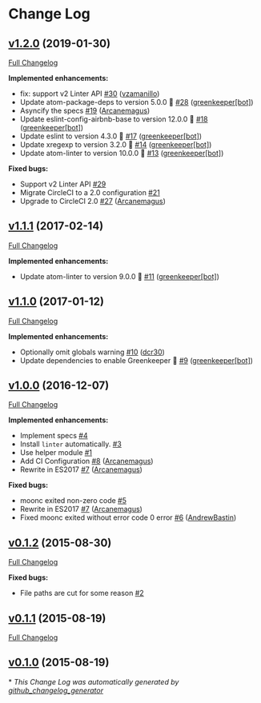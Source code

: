 # Change Log

## [v1.2.0](https://github.com/AtomLinter/linter-moonscript/tree/v1.2.0) (2019-01-30)
[Full Changelog](https://github.com/AtomLinter/linter-moonscript/compare/v1.1.1...v1.2.0)

**Implemented enhancements:**

- fix: support v2 Linter API [\#30](https://github.com/AtomLinter/linter-moonscript/pull/30) ([vzamanillo](https://github.com/vzamanillo))
- Update atom-package-deps to version 5.0.0 🚀 [\#28](https://github.com/AtomLinter/linter-moonscript/pull/28) ([greenkeeper[bot]](https://github.com/apps/greenkeeper))
- Asyncify the specs [\#19](https://github.com/AtomLinter/linter-moonscript/pull/19) ([Arcanemagus](https://github.com/Arcanemagus))
- Update eslint-config-airbnb-base to version 12.0.0 🚀 [\#18](https://github.com/AtomLinter/linter-moonscript/pull/18) ([greenkeeper[bot]](https://github.com/apps/greenkeeper))
- Update eslint to version 4.3.0 🚀 [\#17](https://github.com/AtomLinter/linter-moonscript/pull/17) ([greenkeeper[bot]](https://github.com/apps/greenkeeper))
- Update xregexp to version 3.2.0 🚀 [\#14](https://github.com/AtomLinter/linter-moonscript/pull/14) ([greenkeeper[bot]](https://github.com/apps/greenkeeper))
- Update atom-linter to version 10.0.0 🚀 [\#13](https://github.com/AtomLinter/linter-moonscript/pull/13) ([greenkeeper[bot]](https://github.com/apps/greenkeeper))

**Fixed bugs:**

- Support v2 Linter API [\#29](https://github.com/AtomLinter/linter-moonscript/issues/29)
- Migrate CircleCI to a 2.0 configuration [\#21](https://github.com/AtomLinter/linter-moonscript/issues/21)
- Upgrade to CircleCI 2.0 [\#27](https://github.com/AtomLinter/linter-moonscript/pull/27) ([Arcanemagus](https://github.com/Arcanemagus))

## [v1.1.1](https://github.com/AtomLinter/linter-moonscript/tree/v1.1.1) (2017-02-14)
[Full Changelog](https://github.com/AtomLinter/linter-moonscript/compare/v1.1.0...v1.1.1)

**Implemented enhancements:**

- Update atom-linter to version 9.0.0 🚀 [\#11](https://github.com/AtomLinter/linter-moonscript/pull/11) ([greenkeeper[bot]](https://github.com/apps/greenkeeper))

## [v1.1.0](https://github.com/AtomLinter/linter-moonscript/tree/v1.1.0) (2017-01-12)
[Full Changelog](https://github.com/AtomLinter/linter-moonscript/compare/v1.0.0...v1.1.0)

**Implemented enhancements:**

- Optionally omit globals warning [\#10](https://github.com/AtomLinter/linter-moonscript/pull/10) ([dcr30](https://github.com/dcr30))
- Update dependencies to enable Greenkeeper 🌴 [\#9](https://github.com/AtomLinter/linter-moonscript/pull/9) ([greenkeeper[bot]](https://github.com/apps/greenkeeper))

## [v1.0.0](https://github.com/AtomLinter/linter-moonscript/tree/v1.0.0) (2016-12-07)
[Full Changelog](https://github.com/AtomLinter/linter-moonscript/compare/v0.1.2...v1.0.0)

**Implemented enhancements:**

- Implement specs [\#4](https://github.com/AtomLinter/linter-moonscript/issues/4)
- Install `linter` automatically. [\#3](https://github.com/AtomLinter/linter-moonscript/issues/3)
- Use helper module [\#1](https://github.com/AtomLinter/linter-moonscript/issues/1)
- Add CI Configuration [\#8](https://github.com/AtomLinter/linter-moonscript/pull/8) ([Arcanemagus](https://github.com/Arcanemagus))
- Rewrite in ES2017 [\#7](https://github.com/AtomLinter/linter-moonscript/pull/7) ([Arcanemagus](https://github.com/Arcanemagus))

**Fixed bugs:**

- moonc exited non-zero code  [\#5](https://github.com/AtomLinter/linter-moonscript/issues/5)
- Rewrite in ES2017 [\#7](https://github.com/AtomLinter/linter-moonscript/pull/7) ([Arcanemagus](https://github.com/Arcanemagus))
- Fixed moonc exited without error code 0 error [\#6](https://github.com/AtomLinter/linter-moonscript/pull/6) ([AndrewBastin](https://github.com/AndrewBastin))

## [v0.1.2](https://github.com/AtomLinter/linter-moonscript/tree/v0.1.2) (2015-08-30)
[Full Changelog](https://github.com/AtomLinter/linter-moonscript/compare/v0.1.1...v0.1.2)

**Fixed bugs:**

- File paths are cut for some reason [\#2](https://github.com/AtomLinter/linter-moonscript/issues/2)

## [v0.1.1](https://github.com/AtomLinter/linter-moonscript/tree/v0.1.1) (2015-08-19)
[Full Changelog](https://github.com/AtomLinter/linter-moonscript/compare/v0.1.0...v0.1.1)

## [v0.1.0](https://github.com/AtomLinter/linter-moonscript/tree/v0.1.0) (2015-08-19)


\* *This Change Log was automatically generated by [github_changelog_generator](https://github.com/skywinder/Github-Changelog-Generator)*
